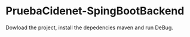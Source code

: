 # PruebaCidenet-SpingBootBackend


Dowload the project, install the depedencies maven and run DeBug.
